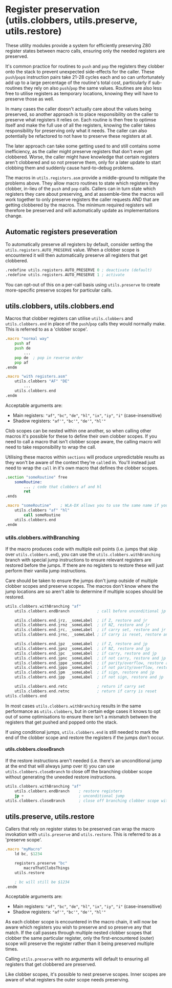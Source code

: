 # Register preservation (utils.clobbers, utils.preserve, utils.restore)

These utility modules provide a system for efficiently preserving Z80 register states between macro calls, ensuring only the needed registers are preserved.

It's common practice for routines to `push` and `pop` the registers they clobber onto the stack to prevent unexpected side-effects for the caller. These `push`/`pop`s instruction pairs take 21-28 cycles each and so can unfortunately add up to a large percentage of the routine's total cost, particularly if sub-routines they rely on also `push`/`pop` the same values. Routines are also less free to utilise registers as temporary locations, knowing they will have to preserve those as well.

In many cases the caller doesn't actually care about the values being preserved, so another approach is to place responsibility on the caller to preserve what registers it relies on. Each routine is then free to optimse itself and make the full use of all the registers, knowing the caller takes responsibility for preserving only what it needs. The caller can also potentially be refactored to not have to preserve these registers at all.

The later approach can take some getting used to and still contains some inefficiency, as the caller might preserve registers that don't even get clobbered. Worse, the caller might have knowledge that certain registers aren't clobbered and so not preserve them, only for a later update to start clobbing them and suddenly cause hard-to-debug problems.

The macros in `utils.registers.asm` provide a middle-ground to mitigate the problems above. They allow macro routines to state which registers they clobber, in-lieu of the `push` and `pop` calls. Callers can in turn state which registers they care about preserving, and at assemble-time the macros will work together to only preserve registers the caller requests AND that are getting clobbered by the macros. The minimum required registers will therefore be preserved and will automatically update as implementations change.

## Automatic registers preseveration

To automatically preserve all registers by default, consider setting the `utils.registers.AUTO_PRESERVE` value. When a clobber scope is encountered it will then automatically preserve all registers that get clobbered.

```asm
.redefine utils.registers.AUTO_PRESERVE 0 ; deactivate (default)
.redefine utils.registers.AUTO_PRESERVE 1 ; activate
```

You can opt-out of this on a per-call basis using `utils.preserve` to create more-specific preserve scopes for particular calls.

## utils.clobbers, utils.clobbers.end

Macros that clobber registers can utilise `utils.clobbers` and `utils.clobbers.end` in place of the `push`/`pop` calls they would normally make. This is referred to as a 'clobber scope'.

```asm
.macro "normal way"
    push af
    push de
        ...
    pop de  ; pop in reverse order
    pop af
.endm

.macro "with registers.asm"
    utils.clobbers "AF" "DE"
        ...
    utils.clobbers.end
.endm
```

Acceptable arguments are:

- Main registers: `"af"`, `"bc"`, `"de"`, `"hl"`, `"ix"`, `"iy"`, `"i"` (case-insensitive)
- Shadow registers: `"af'"`, `"bc'"`, `"de'"`, `"hl'"`

Clob scopes can be nested within one another, so when calling other macros it's possible for these to define their own clobber scopes. If you need to call a macro that isn't clobber scope aware, the calling macro will need to take responsibility to wrap the call.

Utilising these macros within `sections` will produce unpredictable results as they won't be aware of the context they're `call`ed in. You'll instead just need to wrap the `call` in it's own macro that defines the clobber scopes.

```asm
.section "someRoutine" free
    someRoutine:
        ... ; code that clobbers af and hl
        ret
.ends

.macro "someRoutine"    ; WLA-DX allows you to use the same name if you wish
    utils.clobbers "af" "hl"
        call someRoutine
    utils.clobbers.end
.endm
```

### utils.clobbers.withBranching

If the macro produces code with multiple exit points (i.e. jumps that skip over `utils.clobbers.end`), you can use the `utils.clobbers.withBranching` branch with special jump instructions to ensure relevant registers are restored before the jumps. If there are no registers to restore these will just perform their vanilla jump instructions.

Care should be taken to ensure the jumps don't jump outside of multiple clobber scopes and preserve scopes. The macros don't know where the jump locations are so aren't able to determine if multiple scopes should be restored.

```asm
utils.clobbers.withBranching "af"
    utils.clobbers.endBranch            ; call before unconditional jp or jr

    utils.clobbers.end.jrz, _someLabel  ; if Z, restore and jr
    utils.clobbers.end.jrnz _someLabel  ; if NZ, restore and jr
    utils.clobbers.end.jrc, _someLabel  ; if carry set, restore and jr
    utils.clobbers.end.jrnc, _someLabel ; if carry is reset, restore and jr

    utils.clobbers.end.jpz  _someLabel  ; if Z, restore and jp
    utils.clobbers.end.jpnz _someLabel  ; if NZ, restore and jp
    utils.clobbers.end.jpc  _someLabel  ; if carry, restore and jp
    utils.clobbers.end.jpnc _someLabel  ; if not carry, restore and jp
    utils.clobbers.end.jppe _someLabel  ; if parity/overflow, restore and jp
    utils.clobbers.end.jppo _someLabel  ; if not parity/overflow, restore and jp
    utils.clobbers.end.jpm  _someLabel  ; if sign, restore and jp
    utils.clobbers.end.jpp  _someLabel  ; if not sign, restore and jp

    utils.clobbers.end.retc             ; return if carry set
    utils.clobbers.end.retnc            ; return if carry is reset
utils.clobbers.end
```

In most cases `utils.clobbers.withBranching` results in the same performance as `utils.clobbers`, but in certain edge cases it knows to opt out of some optimisations to ensure there isn't a mismatch between the registers that get pushed and popped onto the stack.

If using conditional jumps, `utils.clobbers.end` is still needed to mark the end of the clobber scope and restore the registers if the jumps don't occur.

#### utils.clobbers.closeBranch

If the restore instructions aren't needed (i.e. there's an unconditional jump at the end that will always jump over it) you can use `utils.clobbers.closeBranch` to close off the branching clobber scope without generating the uneeded restore instructions.

```asm
utils.clobbers.withBranching "af"
    utils.clobbers.endBranch    ; restore registers
    jp +                        ; unconditional jump
utils.clobbers.closeBranch      ; close off branching clobber scope without restoring
```

## utils.preserve, utils.restore

Callers that rely on register states to be preserved can wrap the macro invokation with `utils.preserve` and `utils.restore`. This is referred to as a 'preserve scope'.

```asm
.macro "myMacro"
    ld bc, $1234

    registers.preserve "bc"
        macroThatClobsThings
    utils.restore

    ; bc will still be $1234
.endm
```

Acceptable arguments are:

- Main registers: `"af"`, `"bc"`, `"de"`, `"hl"`, `"ix"`, `"iy"`, `"i"` (case-insensitive)
- Shadow registers: `"af'"`, `"bc'"`, `"de'"`, `"hl'"`

As each clobber scope is encountered in the macro chain, it will now be aware which registers you wish to preserve and so preserve any that match. If the call passes through multiple nested clobber scopes that clobber the same particular register, only the first-encountered (outer) scope will preserve the register rather than it being preserved multiple times.

Calling `utils.preserve` with no arguments will default to ensuring all registers that get clobbered are preserved.

Like clobber scopes, it's possible to nest preserve scopes. Inner scopes are aware of what registers the outer scope needs preserving.
